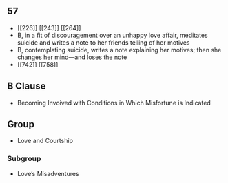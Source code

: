 ## 57
- [[226]] [[243]] [[264]] 
- B, in a fit of discouragement over an unhappy love affair, meditates suicide and writes a note to her friends telling of her motives
- B, contemplating suicide, writes a note explaining her motives; then she changes her mind—and loses the note
- [[742]] [[758]] 

## B Clause
- Becoming Invoived with Conditions in Which Misfortune is Indicated

## Group
- Love and Courtship

### Subgroup
- Love’s Misadventures

